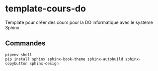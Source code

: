 # template-cours-do
Template pour créer des cours pour la DO informatique avec le système Sphinx

## Commandes

```
pipenv shell
pip install sphinx sphinx-book-theme sphinx-autobuild sphinx-copybutton sphinx-design
```